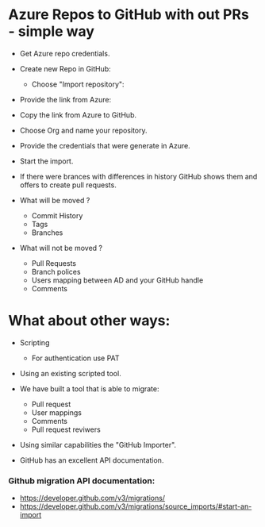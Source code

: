 

# Azure Repos to GitHub with out PRs - simple way

* Get Azure repo credentials​.

* Create new Repo in GitHub​:
  * Choose "Import repository":​

* Provide the link from Azure​:

* Copy the link from Azure to GitHub.

* Choose Org and name your repository​.

* Provide the credentials that were generate in Azure.

* Start the import.

* If there were brances with differences in history GitHub shows them and offers to create pull requests.

* What will be moved ?
  - Commit History 
  - Tags
  - Branches
* What will not be moved ?
  - Pull Requests
  - Branch polices
  - Users mapping between AD and your GitHub handle
  - Comments



# What about other ways: 
* Scripting 
  - For authentication use PAT
* Using an existing scripted tool.



* We have built a tool that is able to migrate: 
  - Pull request 
  - User mappings 
  - Comments 
  -  Pull request reviwers

* Using similar capabilities the "GitHub Importer". ​

* GitHub has an excellent API documentation.​

### Github migration API documentation:
* https://developer.github.com/v3/migrations/
*  https://developer.github.com/v3/migrations/source_imports/#start-an-import